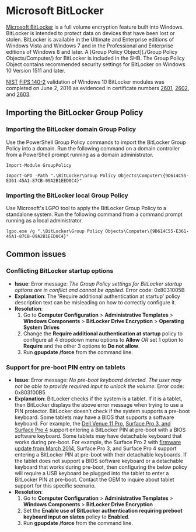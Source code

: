 # Microsoft BitLocker

[Microsoft BitLocker](https://technet.microsoft.com/en-us/library/cc731549.aspx) is a full volume encryption feature built into Windows. BitLocker is intended to protect data on devices that have been lost or stolen. BitLocker is available in the Ultimate and Enterprise editions of Windows Vista and Windows 7 and in the Professional and Enterprise editions of Windows 8 and later. A [Group Policy Object](./Group Policy Objects/Computer/) for BitLocker is included in the SHB. The Group Policy Object contains recommended security settings for BitLocker on Windows 10 Version 1511 and later.

[NIST](http://www.nist.gov/) [FIPS 140-2](http://csrc.nist.gov/groups/STM/cmvp/index.html) validation of Windows 10 BitLocker modules was completed on June 2, 2016 as evidenced in certificate numbers [2601](http://csrc.nist.gov/groups/STM/cmvp/documents/140-1/140val-all.htm#2601), [2602](http://csrc.nist.gov/groups/STM/cmvp/documents/140-1/140val-all.htm#2602), and [2603](http://csrc.nist.gov/groups/STM/cmvp/documents/140-1/140val-all.htm#2603).

## Importing the BitLocker Group Policy

### Importing the BitLocker domain Group Policy
Use the PowerShell Group Policy commands to import the BitLocker Group Policy into a domain. Run the following command on a domain controller from a PowerShell prompt running as a domain administrator. 

```
Import-Module GroupPolicy

Import-GPO -Path ".\BitLocker\Group Policy Objects\Computer\{9D614C55-E361-45A1-87CB-09A2B1EED0C4}"
```
### Importing the BitLocker local Group Policy
Use Microsoft's LGPO tool to apply the BitLocker Group Policy to a standalone system. Run the following command from a command prompt running as a local administrator.

```
lgpo.exe /g ".\BitLocker\Group Policy Objects\Computer\{9D614C55-E361-45A1-87CB-09A2B1EED0C4}"
```

## Common issues

### Conflicting BitLocker startup options
* **Issue**: Error message: *The Group Policy settings for BitLocker startup options are in conflict and cannot be applied*. Error code: 0x8031005B
* **Explanation**: The 'Require additional authentication at startup' policy description text can be misleading on how to correctly configure it.
* **Resolution**: 
    1. Go to **Computer Configuration** > **Administrative Templates** > **Windows Components** > **BitLocker Drive Encryption** > **Operating System Drives**
    1. Change the **Require additional authentication at startup** policy to configure all 4 dropdown menu options to **Allow** *OR* set 1 option to **Require** and the other 3 options to **Do not allow**.
    1. Run **gpupdate /force** from the command line.

### Support for pre-boot PIN entry on tablets

* **Issue**: Error message: *No pre-boot keyboard detected. The user may not be able to provide required input to unlock the volume*. Error code: 0x803100B5
* **Explanation**: BitLocker checks if the system is a tablet. If it is a tablet, then BitLocker displays the above error message when trying to use a PIN protector. BitLocker doesn't check if the system supports a pre-boot keyboard. Some tablets may have a BIOS that supports a software keyboard. For example, the [Dell Venue 11 Pro](http://www.dell.com/support/Article/us/en/19/SLN293013/EN), [Surface Pro 3, and Surface Pro 4](https://blogs.technet.microsoft.com/askpfeplat/2014/07/13/bitlocker-pin-on-surface-pro-3-and-other-tablets/) support entering a BitLocker PIN at pre-boot with a BIOS software keyboard. Some tablets may have detachable keyboard that works during pre-boot. For example, the Surface Pro 2 with [firmware update from March 2014](https://www.microsoft.com/surface/en-us/support/install-update-activate/pro-2-history), Surface Pro 3, and Surface Pro 4 support entering a BitLocker PIN at pre-boot with their detachable keyboards. If the tablet does not support a BIOS software keyboard or a detachable keyboard that works during pre-boot, then configuring the below policy will require a USB keyboard be plugged into the tablet to enter a BitLocker PIN at pre-boot. Contact the OEM to inquire about tablet support for this specific scenario.
* **Resolution**: 
    1. Go to **Computer Configuration** > **Administrative Templates** > **Windows Components** > **BitLocker Drive Encryption**
    1. Set the **Enable use of BitLocker authentication requiring preboot keyboard input on slates** policy to **Enabled**.
    1. Run **gpupdate /force** from the command line.

